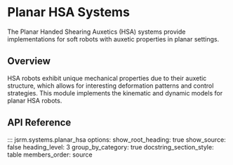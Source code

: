 # Planar HSA Systems

The Planar Handed Shearing Auxetics (HSA) systems provide implementations for soft robots with auxetic properties in planar settings.

## Overview

HSA robots exhibit unique mechanical properties due to their auxetic structure, which allows for interesting deformation patterns and control strategies. This module implements the kinematic and dynamic models for planar HSA robots.

## API Reference

::: jsrm.systems.planar_hsa
    options:
      show_root_heading: true
      show_source: false
      heading_level: 3
      group_by_category: true
      docstring_section_style: table
      members_order: source
